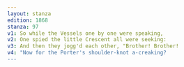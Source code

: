 ```yaml
---
layout: stanza
edition: 1868
stanza: 97
v1: So while the Vessels one by one were speaking,
v2: One spied the little Crescent all were seeking:
v3: And then they jogg'd each other, "Brother! Brother!
v4: "Now for the Porter's shoulder-knot a-creaking?
---
```

